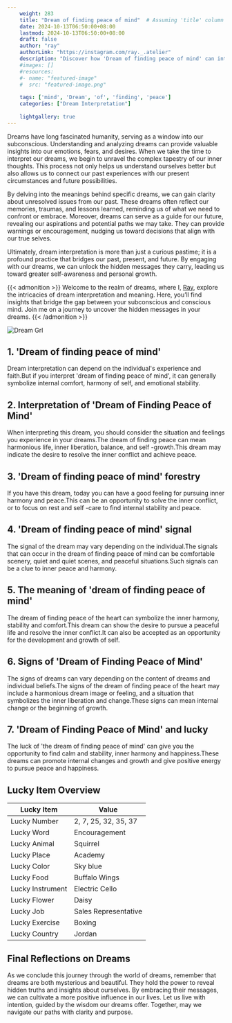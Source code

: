 ```yaml
---
    weight: 283
    title: "Dream of finding peace of mind"  # Assuming 'title' column exists
    date: 2024-10-13T06:50:00+08:00
    lastmod: 2024-10-13T06:50:00+08:00
    draft: false
    author: "ray"
    authorLink: "https://instagram.com/ray._.atelier"
    description: "Discover how 'Dream of finding peace of mind' can interpret your future and uncover its significant meanings in your life."
    #images: []
    #resources:
    #- name: "featured-image"
    #  src: "featured-image.png"
    
    tags: ['mind', 'Dream', 'of', 'finding', 'peace']
    categories: ["Dream Interpretation"]
    
    lightgallery: true
---
```

    
Dreams have long fascinated humanity, serving as a window into our subconscious. Understanding and analyzing dreams can provide valuable insights into our emotions, fears, and desires. When we take the time to interpret our dreams, we begin to unravel the complex tapestry of our inner thoughts. This process not only helps us understand ourselves better but also allows us to connect our past experiences with our present circumstances and future possibilities.

By delving into the meanings behind specific dreams, we can gain clarity about unresolved issues from our past. These dreams often reflect our memories, traumas, and lessons learned, reminding us of what we need to confront or embrace. Moreover, dreams can serve as a guide for our future, revealing our aspirations and potential paths we may take. They can provide warnings or encouragement, nudging us toward decisions that align with our true selves.

Ultimately, dream interpretation is more than just a curious pastime; it is a profound practice that bridges our past, present, and future. By engaging with our dreams, we can unlock the hidden messages they carry, leading us toward greater self-awareness and personal growth.

{{< admonition >}}
Welcome to the realm of dreams, where I, [Ray](https://instagram.com/ray._.atelier), explore the intricacies of dream interpretation and meaning. Here, you’ll find insights that bridge the gap between your subconscious and conscious mind. Join me on a journey to uncover the hidden messages in your dreams.
{{< /admonition >}}

![Dream Grl](https://cdn.pixabay.com/photo/2017/11/02/03/35/gothic-2910057_1280.jpg "Dream Grl")

## 1. 'Dream of finding peace of mind'
Dream interpretation can depend on the individual's experience and faith.But if you interpret 'dream of finding peace of mind', it can generally symbolize internal comfort, harmony of self, and emotional stability.

## 2. Interpretation of 'Dream of Finding Peace of Mind'
When interpreting this dream, you should consider the situation and feelings you experience in your dreams.The dream of finding peace can mean harmonious life, inner liberation, balance, and self -growth.This dream may indicate the desire to resolve the inner conflict and achieve peace.

## 3. 'Dream of finding peace of mind' forestry
If you have this dream, today you can have a good feeling for pursuing inner harmony and peace.This can be an opportunity to solve the inner conflict, or to focus on rest and self -care to find internal stability and peace.

## 4. 'Dream of finding peace of mind' signal
The signal of the dream may vary depending on the individual.The signals that can occur in the dream of finding peace of mind can be comfortable scenery, quiet and quiet scenes, and peaceful situations.Such signals can be a clue to inner peace and harmony.

## 5. The meaning of 'dream of finding peace of mind'
The dream of finding peace of the heart can symbolize the inner harmony, stability and comfort.This dream can show the desire to pursue a peaceful life and resolve the inner conflict.It can also be accepted as an opportunity for the development and growth of self.

## 6. Signs of 'Dream of Finding Peace of Mind'
The signs of dreams can vary depending on the content of dreams and individual beliefs.The signs of the dream of finding peace of the heart may include a harmonious dream image or feeling, and a situation that symbolizes the inner liberation and change.These signs can mean internal change or the beginning of growth.

## 7. 'Dream of Finding Peace of Mind' and lucky
The luck of 'the dream of finding peace of mind' can give you the opportunity to find calm and stability, inner harmony and happiness.These dreams can promote internal changes and growth and give positive energy to pursue peace and happiness.

## Lucky Item Overview
| Lucky Item          | Value              |
|---------------|--------------------|
| Lucky Number        | 2, 7, 25, 32, 35, 37  |
| Lucky Word          | Encouragement |
| Lucky Animal        | Squirrel |
| Lucky Place         | Academy     |
| Lucky Color         | Sky blue     |
| Lucky Food          | Buffalo Wings      |
| Lucky Instrument    | Electric Cello |
| Lucky Flower        | Daisy    |
| Lucky Job           | Sales Representative       |
| Lucky Exercise      | Boxing  |
| Lucky Country       | Jordan    |


##  Final Reflections on Dreams

As we conclude this journey through the world of dreams, remember that dreams are both mysterious and beautiful. They hold the power to reveal hidden truths and insights about ourselves. By embracing their messages, we can cultivate a more positive influence in our lives. Let us live with intention, guided by the wisdom our dreams offer. Together, may we navigate our paths with clarity and purpose.
